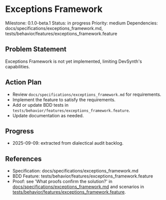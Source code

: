 # Exceptions Framework
Milestone: 0.1.0-beta.1
Status: in progress
Priority: medium
Dependencies: docs/specifications/exceptions_framework.md, tests/behavior/features/exceptions_framework.feature

## Problem Statement
Exceptions Framework is not yet implemented, limiting DevSynth's capabilities.

## Action Plan
- Review `docs/specifications/exceptions_framework.md` for requirements.
- Implement the feature to satisfy the requirements.
- Add or update BDD tests in `tests/behavior/features/exceptions_framework.feature`.
- Update documentation as needed.

## Progress
- 2025-09-09: extracted from dialectical audit backlog.

## References
- Specification: docs/specifications/exceptions_framework.md
- BDD Feature: tests/behavior/features/exceptions_framework.feature
- Proof: see 'What proofs confirm the solution?' in [docs/specifications/exceptions_framework.md](../docs/specifications/exceptions_framework.md) and scenarios in [tests/behavior/features/exceptions_framework.feature](../tests/behavior/features/exceptions_framework.feature).
